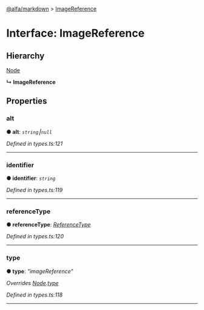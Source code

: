 [@alfa/markdown](../README.md) > [ImageReference](../interfaces/imagereference.md)

# Interface: ImageReference

## Hierarchy

[Node](node.md)

**↳ ImageReference**

## Properties

<a id="alt"></a>

### alt

**● alt**: _`string`⎮`null`_

_Defined in types.ts:121_

---

<a id="identifier"></a>

### identifier

**● identifier**: _`string`_

_Defined in types.ts:119_

---

<a id="referencetype"></a>

### referenceType

**● referenceType**: _[ReferenceType](../#referencetype)_

_Defined in types.ts:120_

---

<a id="type"></a>

### type

**● type**: _"imageReference"_

_Overrides [Node](node.md).[type](node.md#type)_

_Defined in types.ts:118_

---
